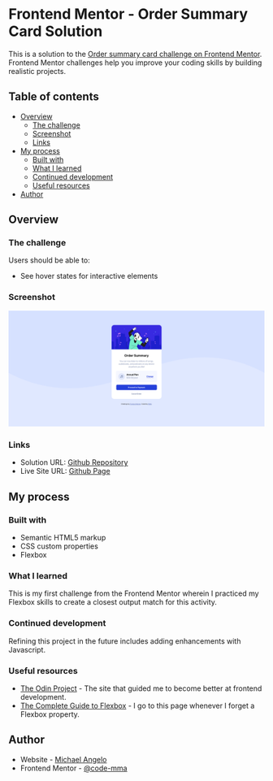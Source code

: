 # Frontend Mentor - Order Summary Card Solution

This is a solution to the [Order summary card challenge on Frontend Mentor](https://www.frontendmentor.io/challenges/order-summary-component-QlPmajDUj). Frontend Mentor challenges help you improve your coding skills by building realistic projects. 

## Table of contents

- [Overview](#overview)
  - [The challenge](#the-challenge)
  - [Screenshot](#screenshot)
  - [Links](#links)
- [My process](#my-process)
  - [Built with](#built-with)
  - [What I learned](#what-i-learned)
  - [Continued development](#continued-development)
  - [Useful resources](#useful-resources)
- [Author](#author)

## Overview

### The challenge

Users should be able to:

- See hover states for interactive elements

### Screenshot

![](./images/screenshot.png)

### Links

- Solution URL: [Github Repository](https://github.com/code-mma/order-summary-component)
- Live Site URL: [Github Page](https://code-mma.github.io/order-summary-component/)

## My process

### Built with

- Semantic HTML5 markup
- CSS custom properties
- Flexbox

### What I learned

This is my first challenge from the Frontend Mentor wherein I practiced my Flexbox skills to create a closest output match for this activity.

### Continued development

Refining this project in the future includes adding enhancements with Javascript.

### Useful resources

- [The Odin Project](https://www.theodinproject.com) - The site that guided me to become better at frontend development.
- [The Complete Guide to Flexbox](https://css-tricks.com/snippets/css/a-guide-to-flexbox/) - I go to this page whenever I forget a Flexbox property.

## Author

- Website - [Michael Angelo](https://github.com/code-mma)
- Frontend Mentor - [@code-mma](https://www.frontendmentor.io/profile/code-mma)